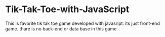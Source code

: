 # Tik-Tak-Toe-with-JavaScript
This is favorite tik tak toe game developed with javasript. its just front-end game. thare is no back-end or data base in this game
